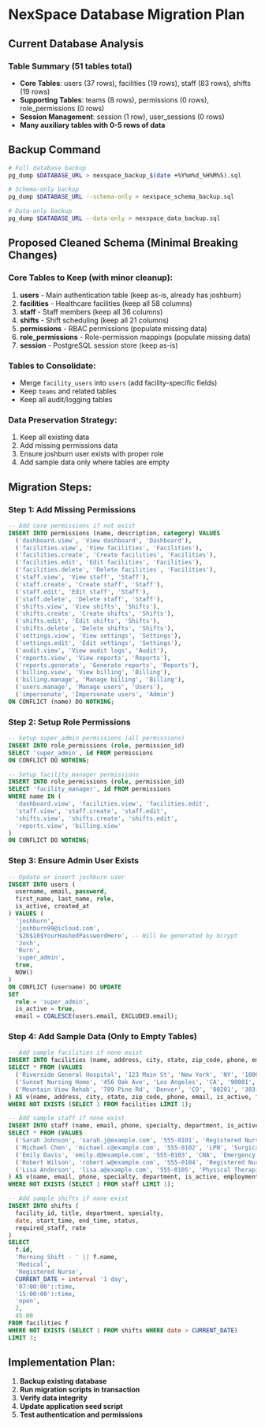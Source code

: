 # NexSpace Database Migration Plan

## Current Database Analysis

### Table Summary (51 tables total)
- **Core Tables**: users (37 rows), facilities (19 rows), staff (83 rows), shifts (19 rows)
- **Supporting Tables**: teams (8 rows), permissions (0 rows), role_permissions (0 rows)
- **Session Management**: session (1 row), user_sessions (0 rows)
- **Many auxiliary tables with 0-5 rows of data**

## Backup Command
```bash
# Full database backup
pg_dump $DATABASE_URL > nexspace_backup_$(date +%Y%m%d_%H%M%S).sql

# Schema-only backup
pg_dump $DATABASE_URL --schema-only > nexspace_schema_backup.sql

# Data-only backup
pg_dump $DATABASE_URL --data-only > nexspace_data_backup.sql
```

## Proposed Cleaned Schema (Minimal Breaking Changes)

### Core Tables to Keep (with minor cleanup):
1. **users** - Main authentication table (keep as-is, already has joshburn)
2. **facilities** - Healthcare facilities (keep all 58 columns)
3. **staff** - Staff members (keep all 36 columns)
4. **shifts** - Shift scheduling (keep all 21 columns)
5. **permissions** - RBAC permissions (populate missing data)
6. **role_permissions** - Role-permission mappings (populate missing data)
7. **session** - PostgreSQL session store (keep as-is)

### Tables to Consolidate:
- Merge `facility_users` into `users` (add facility-specific fields)
- Keep `teams` and related tables
- Keep all audit/logging tables

### Data Preservation Strategy:
1. Keep all existing data
2. Add missing permissions data
3. Ensure joshburn user exists with proper role
4. Add sample data only where tables are empty

## Migration Steps:

### Step 1: Add Missing Permissions
```sql
-- Add core permissions if not exist
INSERT INTO permissions (name, description, category) VALUES
  ('dashboard.view', 'View dashboard', 'Dashboard'),
  ('facilities.view', 'View facilities', 'Facilities'),
  ('facilities.create', 'Create facilities', 'Facilities'),
  ('facilities.edit', 'Edit facilities', 'Facilities'),
  ('facilities.delete', 'Delete facilities', 'Facilities'),
  ('staff.view', 'View staff', 'Staff'),
  ('staff.create', 'Create staff', 'Staff'),
  ('staff.edit', 'Edit staff', 'Staff'),
  ('staff.delete', 'Delete staff', 'Staff'),
  ('shifts.view', 'View shifts', 'Shifts'),
  ('shifts.create', 'Create shifts', 'Shifts'),
  ('shifts.edit', 'Edit shifts', 'Shifts'),
  ('shifts.delete', 'Delete shifts', 'Shifts'),
  ('settings.view', 'View settings', 'Settings'),
  ('settings.edit', 'Edit settings', 'Settings'),
  ('audit.view', 'View audit logs', 'Audit'),
  ('reports.view', 'View reports', 'Reports'),
  ('reports.generate', 'Generate reports', 'Reports'),
  ('billing.view', 'View billing', 'Billing'),
  ('billing.manage', 'Manage billing', 'Billing'),
  ('users.manage', 'Manage users', 'Users'),
  ('impersonate', 'Impersonate users', 'Admin')
ON CONFLICT (name) DO NOTHING;
```

### Step 2: Setup Role Permissions
```sql
-- Setup super_admin permissions (all permissions)
INSERT INTO role_permissions (role, permission_id)
SELECT 'super_admin', id FROM permissions
ON CONFLICT DO NOTHING;

-- Setup facility_manager permissions
INSERT INTO role_permissions (role, permission_id)
SELECT 'facility_manager', id FROM permissions
WHERE name IN (
  'dashboard.view', 'facilities.view', 'facilities.edit',
  'staff.view', 'staff.create', 'staff.edit',
  'shifts.view', 'shifts.create', 'shifts.edit',
  'reports.view', 'billing.view'
)
ON CONFLICT DO NOTHING;
```

### Step 3: Ensure Admin User Exists
```sql
-- Update or insert joshburn user
INSERT INTO users (
  username, email, password, 
  first_name, last_name, role, 
  is_active, created_at
) VALUES (
  'joshburn', 
  'joshburn99@icloud.com',
  '$2b$10$YourHashedPasswordHere', -- Will be generated by bcrypt
  'Josh',
  'Burn',
  'super_admin',
  true,
  NOW()
)
ON CONFLICT (username) DO UPDATE
SET 
  role = 'super_admin',
  is_active = true,
  email = COALESCE(users.email, EXCLUDED.email);
```

### Step 4: Add Sample Data (Only to Empty Tables)
```sql
-- Add sample facilities if none exist
INSERT INTO facilities (name, address, city, state, zip_code, phone, email, is_active, facility_type, bed_count)
SELECT * FROM (VALUES
  ('Riverside General Hospital', '123 Main St', 'New York', 'NY', '10001', '212-555-0100', 'admin@riverside.com', true, 'hospital', 250),
  ('Sunset Nursing Home', '456 Oak Ave', 'Los Angeles', 'CA', '90001', '310-555-0200', 'admin@sunset.com', true, 'nursing_home', 120),
  ('Mountain View Rehab', '789 Pine Rd', 'Denver', 'CO', '80201', '303-555-0300', 'admin@mountainview.com', true, 'rehabilitation', 80)
) AS v(name, address, city, state, zip_code, phone, email, is_active, facility_type, bed_count)
WHERE NOT EXISTS (SELECT 1 FROM facilities LIMIT 1);

-- Add sample staff if none exist
INSERT INTO staff (name, email, phone, specialty, department, is_active, employment_type)
SELECT * FROM (VALUES
  ('Sarah Johnson', 'sarah.j@example.com', '555-0101', 'Registered Nurse', 'Medical', true, 'full_time'),
  ('Michael Chen', 'michael.c@example.com', '555-0102', 'LPN', 'Surgical', true, 'part_time'),
  ('Emily Davis', 'emily.d@example.com', '555-0103', 'CNA', 'Emergency', true, 'contractor'),
  ('Robert Wilson', 'robert.w@example.com', '555-0104', 'Registered Nurse', 'ICU', true, 'full_time'),
  ('Lisa Anderson', 'lisa.a@example.com', '555-0105', 'Physical Therapist', 'Rehabilitation', true, 'full_time')
) AS v(name, email, phone, specialty, department, is_active, employment_type)
WHERE NOT EXISTS (SELECT 1 FROM staff LIMIT 1);

-- Add sample shifts if none exist
INSERT INTO shifts (
  facility_id, title, department, specialty,
  date, start_time, end_time, status,
  required_staff, rate
)
SELECT 
  f.id, 
  'Morning Shift - ' || f.name,
  'Medical',
  'Registered Nurse',
  CURRENT_DATE + interval '1 day',
  '07:00:00'::time,
  '15:00:00'::time,
  'open',
  2,
  45.00
FROM facilities f
WHERE NOT EXISTS (SELECT 1 FROM shifts WHERE date > CURRENT_DATE)
LIMIT 3;
```

## Implementation Plan:

1. **Backup existing database**
2. **Run migration scripts in transaction**
3. **Verify data integrity**
4. **Update application seed script**
5. **Test authentication and permissions**